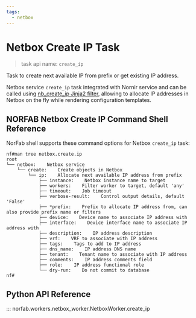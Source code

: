 ```yaml
---
tags:
  - netbox
---
```


# Netbox Create IP Task

> task api name: `create_ip`

Task to create next available IP from prefix or get existing IP address.

Netbox service `create_ip` task integrated with Nornir service and can be called 
using [nb_create_ip Jinja2 filter](../nornir/services_nornir_service_jinja2_filters.md#nb_create_ip), 
allowing to allocate IP addresses in Netbox on the fly while rendering configuration templates. 

## NORFAB Netbox Create IP Command Shell Reference

NorFab shell supports these command options for Netbox `create_ip` task:

```
nf#man tree netbox.create.ip
root
└── netbox:    Netbox service
    └── create:    Create objects in Netbox
        └── ip:    Allocate next available IP address from prefix
            ├── instance:    Netbox instance name to target
            ├── workers:    Filter worker to target, default 'any'
            ├── timeout:    Job timeout
            ├── verbose-result:    Control output details, default 'False'
            ├── *prefix:    Prefix to allocate IP address from, can also provide prefix name or filters
            ├── device:    Device name to associate IP address with
            ├── interface:    Device interface name to associate IP address with
            ├── description:    IP address description
            ├── vrf:    VRF to associate with IP address
            ├── tags:    Tags to add to IP address
            ├── dns_name:    IP address DNS name
            ├── tenant:    Tenant name to associate with IP address
            ├── comments:    IP address comments field
            ├── role:    IP address functional role
            └── dry-run:    Do not commit to database
nf#
```

## Python API Reference

::: norfab.workers.netbox_worker.NetboxWorker.create_ip